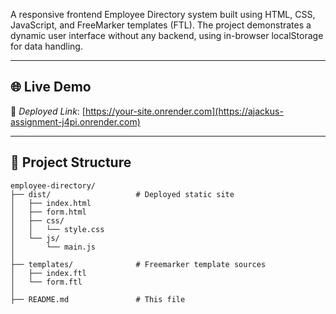 A responsive frontend Employee Directory system built using HTML, CSS, JavaScript, and FreeMarker templates (FTL). The project demonstrates a dynamic user interface without any backend, using in-browser localStorage for data handling.

---

## 🌐 Live Demo

🔗 *Deployed Link*: [https://your-site.onrender.com](https://ajackus-assignment-j4pi.onrender.com)

---

## 📁 Project Structure

```plaintext
employee-directory/
├── dist/                   # Deployed static site
│   ├── index.html
│   ├── form.html
│   ├── css/
│   │   └── style.css
│   └── js/
│       └── main.js
│
├── templates/              # Freemarker template sources
│   ├── index.ftl
│   └── form.ftl
│
├── README.md               # This file

